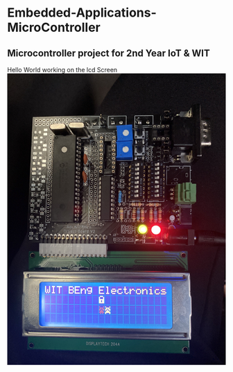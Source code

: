 # Embedded-Applications-MicroController
Microcontroller project for 2nd Year IoT &amp; WIT
---------------------------------------------------

<p1>Hello World working on the lcd Screen</p1>
<img src="picController.jpg" alt="Microcontroller V2">
